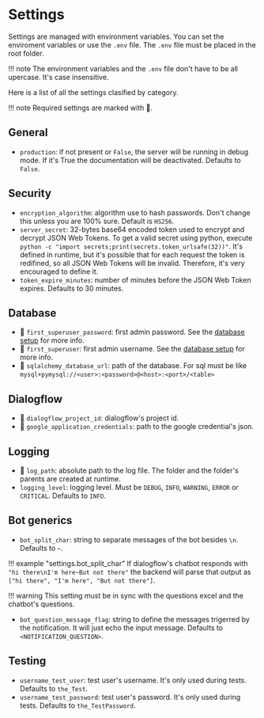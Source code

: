# Settings

Settings are managed with environment variables. You can set the enviroment variables or use the `.env` file. The `.env` file must be placed in the root folder.

!!! note
    The environment variables and the `.env` file don't have to be all upercase. It's case insensitive.

Here is a list of all the settings clasified by category.

!!! note
    Required settings are marked with 🚩.

## General

- `production`: if not present or `False`, the server will be running in debug mode. If it's True the documentation will be deactivated. Defaults to `False`.

## Security

- `encryption_algorithm`: algorithm use to hash passwords. Don't change this unless you are 100% sure. Default is `HS256`.
- `server_secret`: 32-bytes base64 encoded token used to encrypt and decrypt JSON Web Tokens. To get a valid secret using python, execute `python -c "import secrets;print(secrets.token_urlsafe(32))"`. It's defined in runtime, but it's possible that for each request the token is redifined, so all JSON Web Tokens will be invalid. Therefore, it's very encouraged to define it.
- `token_expire_minutes`: number of minutes before the JSON Web Token expires. Defaults to 30 minutes.

## Database

- 🚩 `first_superuser_password`: first admin password. See the [database setup](database.md#first-admin-settings) for more info.
- 🚩 `first_superuser`: first admin username. See the [database setup](database.md#first-admin-settings) for more info.
- 🚩 `sqlalchemy_database_url`: path of the database. For sql must be like `mysql+pymysql://<user>:<password>@<host>:<port>/<table>`

## Dialogflow

- 🚩 `dialogflow_project_id`: dialogflow's project id.
- 🚩 `google_application_credentials`: path to the google credential's json.

## Logging

- 🚩 `log_path`: absolute path to the log file. The folder and the folder's parents are created at runtime.
- `logging_level`: logging level. Must be `DEBUG`, `INFO`, `WARNING`, `ERROR` or `CRITICAL`. Defaults to `INFO`.

## Bot generics

- `bot_split_char`: string to separate messages of the bot besides `\n`. Defaults to `~`.

!!! example "settings.bot_split_char"
    If dialogflow's chatbot responds with `"hi there\nI'm here~But not there"` the backend will parse that output as `["hi there", "I'm here", "But not there"]`.

!!! warning
    This setting must be in sync with the questions excel and the chatbot's questions.

- `bot_question_message_flag`: string to define the messages trigerred by the notification. It will just echo the input message. Defaults to `<NOTIFICATION_QUESTION>`.

## Testing

- `username_test_user`: test user's username. It's only used during tests. Defaults to `the_Test`.
- `username_test_password`: test user's password. It's only used during tests. Defaults to `the_TestPassword`.
